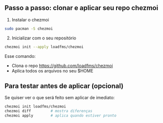 ## Passo a passo: clonar e aplicar seu repo chezmoi

1. Instalar o chezmoi
```sh
sudo pacman -S chezmoi
```

2. Inicializar com o seu repositório

```sh
chezmoi init --apply loadfms/chezmoi
```

Esse comando:
- Clona o repo https://github.com/loadfms/chezmoi
- Aplica todos os arquivos no seu $HOME

## Para testar antes de aplicar (opcional)

Se quiser ver o que será feito sem aplicar de imediato:

```sh
chezmoi init loadfms/chezmoi
chezmoi diff         # mostra diferenças
chezmoi apply        # aplica quando estiver pronto
```
